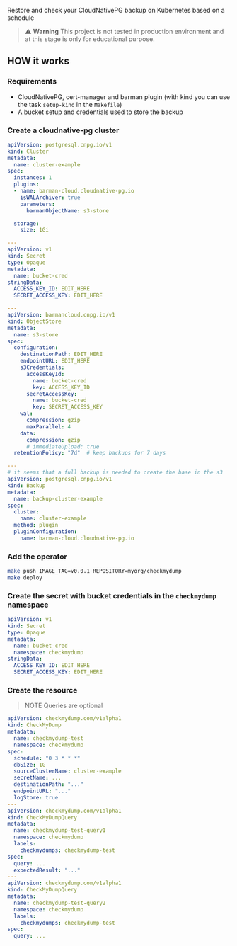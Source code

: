 Restore and check your CloudNativePG backup on Kubernetes based on a schedule

> ⚠️ **Warning**
> This project is not tested in production environment and at this stage is only for educational purpose.

## HOW it works

### Requirements

- CloudNativePG, cert-manager and barman plugin (with kind you can use the task `setup-kind` in the `Makefile`)
- A bucket setup and credentials used to store the backup

### Create a cloudnative-pg cluster

```yaml
apiVersion: postgresql.cnpg.io/v1
kind: Cluster
metadata:
  name: cluster-example
spec:
  instances: 1
  plugins:
  - name: barman-cloud.cloudnative-pg.io
    isWALArchiver: true
    parameters:
      barmanObjectName: s3-store

  storage:
    size: 1Gi

---
apiVersion: v1
kind: Secret
type: Opaque
metadata:
  name: bucket-cred
stringData:
  ACCESS_KEY_ID: EDIT_HERE
  SECRET_ACCESS_KEY: EDIT_HERE

---
apiVersion: barmancloud.cnpg.io/v1
kind: ObjectStore
metadata:
  name: s3-store
spec:
  configuration:
    destinationPath: EDIT_HERE
    endpointURL: EDIT_HERE
    s3Credentials:
      accessKeyId:
        name: bucket-cred
        key: ACCESS_KEY_ID
      secretAccessKey:
        name: bucket-cred
        key: SECRET_ACCESS_KEY
    wal:
      compression: gzip
      maxParallel: 4
    data:
      compression: gzip
      # immediateUpload: true
  retentionPolicy: "7d"  # keep backups for 7 days

---
# it seems that a full backup is needed to create the base in the s3
apiVersion: postgresql.cnpg.io/v1
kind: Backup
metadata:
  name: backup-cluster-example
spec:
  cluster:
    name: cluster-example
  method: plugin
  pluginConfiguration:
    name: barman-cloud.cloudnative-pg.io
```

### Add the operator

```bash
make push IMAGE_TAG=v0.0.1 REPOSITORY=myorg/checkmydump
make deploy
```

### Create the secret with bucket credentials in the `checkmydump` namespace

```yaml
apiVersion: v1
kind: Secret
type: Opaque
metadata:
  name: bucket-cred
  namespace: checkmydump
stringData:
  ACCESS_KEY_ID: EDIT_HERE
  SECRET_ACCESS_KEY: EDIT_HERE
```

### Create the resource

> NOTE
> Queries are optional

```yaml
apiVersion: checkmydump.com/v1alpha1
kind: CheckMyDump
metadata:
  name: checkmydump-test
  namespace: checkmydump
spec:
  schedule: "0 3 * * *"
  dbSize: 1G
  sourceClusterName: cluster-example
  secretName: ...
  destinationPath: "..."
  endpointURL: "..."
  logStore: true
---
apiVersion: checkmydump.com/v1alpha1
kind: CheckMyDumpQuery
metadata:
  name: checkmydump-test-query1
  namespace: checkmydump
  labels:
    checkmydumps: checkmydump-test
spec:
  query: ...
  expectedResult: "..."
---
apiVersion: checkmydump.com/v1alpha1
kind: CheckMyDumpQuery
metadata:
  name: checkmydump-test-query2
  namespace: checkmydump
  labels:
    checkmydumps: checkmydump-test
spec:
  query: ...
```
